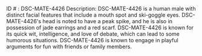 ID # : DSC-MATE-4426
Description: DSC-MATE-4426 is a human male with distinct facial features that include a mouth spot and ski-goggle eyes. DSC-MATE-4426's head is noted to have a peak spike, and he is also in possession of jade earrings and a red scarf. DSC-MATE-4426 is known for its quick wit, intelligence, and love of debate, which can lead to some humorous situations. DSC-MATE-4426 is known to engage in playful arguments for fun with friends or family members.
